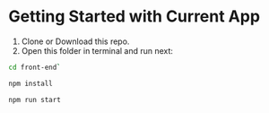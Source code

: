 # Getting Started with Current App

1. Clone or Download this repo.
2. Open this folder in terminal and run next:

```bash
cd front-end`

npm install

npm run start
```
